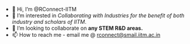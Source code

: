 - 👋 Hi, I’m @RConnect-IITM
- 👀 I’m interested in *Collaborating with Industries for the benefit of both industry and scholars of IITM*.
- 💞️ I’m looking to collaborate on **any STEM R&D areas.**
- 📫 How to reach me - email me @ rconnect@smail.iitm.ac.in

<!---
RConnect-IITM/RConnect-IITM is a ✨ special ✨ repository because its `README.md` (this file) appears on your GitHub profile.
You can click the Preview link to take a look at your changes.
--->
